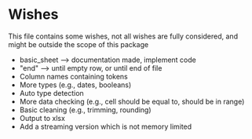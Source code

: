 
# Wishes

This file contains some wishes, not all wishes are fully considered, and might be outside the scope of this package

- basic_sheet --> documentation made, implement code
- "end" --> until empty row, or until end of file
- Column names containing tokens
- More types (e.g., dates, booleans)
- Auto type detection
- More data checking (e.g., cell should be equal to, should be in range)
- Basic cleaning (e.g., trimming, rounding)
- Output to xlsx
- Add a streaming version which is not memory limited

